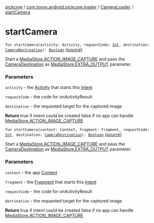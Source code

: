 [pickcore](../../index.md) / [com.lovoo.android.pickcore.loader](../index.md) / [CameraLoader](index.md) / [startCamera](./start-camera.md)

# startCamera

`fun startCamera(activity: Activity, requestCode: `[`Int`](https://kotlinlang.org/api/latest/jvm/stdlib/kotlin/-int/index.html)`, destination: `[`CameraDestination`](../../com.lovoo.android.pickcore.contract/-camera-destination/index.md)`): `[`Boolean`](https://kotlinlang.org/api/latest/jvm/stdlib/kotlin/-boolean/index.html) [(source)](https://github.com/lovoo/android-pickpic/blob/master/pickcore/src/main/kotlin/com/lovoo/android/pickcore/loader/CameraLoader.kt#L41)

Start a [MediaStore.ACTION_IMAGE_CAPTURE](#) and pass the [CameraDestination](../../com.lovoo.android.pickcore.contract/-camera-destination/index.md) as [MediaStore.EXTRA_OUTPUT](#) parameter.

### Parameters

`activity` - the [Activity](#) that starts this [Intent](#)

`requestCode` - the code for onActivityResult

`destination` - the requested target for the captured image

**Return**
true if intent could be created false if no app can handle [MediaStore.ACTION_IMAGE_CAPTURE](#)

`fun startCamera(context: Context, fragment: Fragment, requestCode: `[`Int`](https://kotlinlang.org/api/latest/jvm/stdlib/kotlin/-int/index.html)`, destination: `[`CameraDestination`](../../com.lovoo.android.pickcore.contract/-camera-destination/index.md)`): `[`Boolean`](https://kotlinlang.org/api/latest/jvm/stdlib/kotlin/-boolean/index.html) [(source)](https://github.com/lovoo/android-pickpic/blob/master/pickcore/src/main/kotlin/com/lovoo/android/pickcore/loader/CameraLoader.kt#L57)

Start a [MediaStore.ACTION_IMAGE_CAPTURE](#) and pass the [CameraDestination](../../com.lovoo.android.pickcore.contract/-camera-destination/index.md) as [MediaStore.EXTRA_OUTPUT](#) parameter.

### Parameters

`context` - the app [Context](#)

`fragment` - the [Fragment](#) that starts this [Intent](#)

`requestCode` - the code for onActivityResult

`destination` - the requested target for the captured image

**Return**
true if intent could be created false if no app can handle [MediaStore.ACTION_IMAGE_CAPTURE](#)

